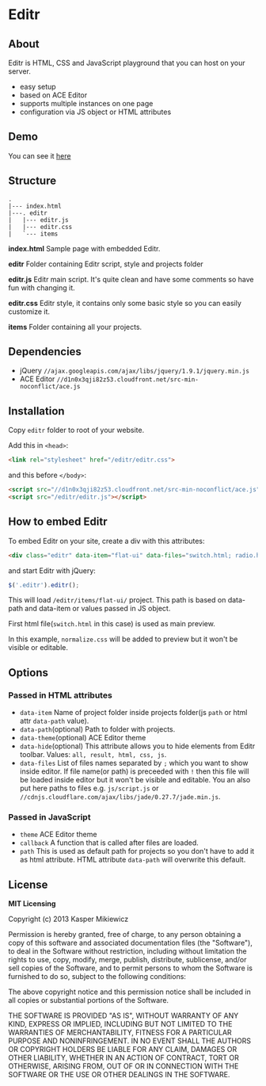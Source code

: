 # Editr

## About

Editr is HTML, CSS and JavaScript playground that you can host on your server.

* easy setup
* based on ACE Editor
* supports multiple instances on one page
* configuration via JS object or HTML attributes

## Demo

You can see it [here](http://5minfork.com/Idered/editr)

## Structure

```
.
|--- index.html
|---. editr
|   |--- editr.js
|   |--- editr.css
|   `--- items
```

**index.html**
Sample page with embedded Editr.

**editr**
Folder containing Editr script, style and projects folder

**editr.js**
Editr main script. It's quite clean and have some comments so have fun with changing it.

**editr.css**
Editr style, it contains only some basic style so you can easily customize it.

**items**
Folder containing all your projects.

## Dependencies

* jQuery `//ajax.googleapis.com/ajax/libs/jquery/1.9.1/jquery.min.js`
* ACE Editor `//d1n0x3qji82z53.cloudfront.net/src-min-noconflict/ace.js`

## Installation

Copy `editr` folder to root of your website.

Add this in `<head>`:

```html
<link rel="stylesheet" href="/editr/editr.css">
```

and this before `</body>`:

```html
<script src="//d1n0x3qji82z53.cloudfront.net/src-min-noconflict/ace.js"></script>
<script src="/editr/editr.js"></script>
```

## How to embed Editr

To embed Editr on your site, create a div with this attributes:

```html
<div class="editr" data-item="flat-ui" data-files="switch.html; radio.html; !normalize.css; radio.css; switch.css"></div>
```

and start Editr with jQuery:

```js
$('.editr').editr();
```

This will load `/editr/items/flat-ui/` project. This path is based on data-path and data-item or values passed in JS object.

First html file(`switch.html` in this case) is used as main preview.

In this example, `normalize.css` will be added to preview but it won't be visible or editable.

## Options

### Passed in HTML attributes

* `data-item` Name of project folder inside projects folder(js `path` or html attr `data-path` value).
* `data-path`(optional) Path to folder with projects.
* `data-theme`(optional) ACE Editor theme
* `data-hide`(optional) This attribute allows you to hide elements from Editr toolbar. Values: `all, result, html, css, js`.
* `data-files` List of files names separated by `;` which you want to show inside editor. If file name(or path) is preceeded with `!` then this file will be loaded inside editor but it won't be visible and editable. You an also put here paths to files e.g. `js/script.js` or 	`//cdnjs.cloudflare.com/ajax/libs/jade/0.27.7/jade.min.js`.

### Passed in JavaScript

* `theme` ACE Editor theme
* `callback` A function that is called after files are loaded.
* `path` This is used as default path for projects so you don't have to add it as html attribute. HTML attribute `data-path` will overwrite this default.

## License

**MIT Licensing**

Copyright (c) 2013 Kasper Mikiewicz

Permission is hereby granted, free of charge, to any person obtaining a copy of this software and associated documentation files (the "Software"), to deal in the Software without restriction, including without limitation the rights to use, copy, modify, merge, publish, distribute, sublicense, and/or sell copies of the Software, and to permit persons to whom the Software is furnished to do so, subject to the following conditions:

The above copyright notice and this permission notice shall be included in all copies or substantial portions of the Software.

THE SOFTWARE IS PROVIDED "AS IS", WITHOUT WARRANTY OF ANY KIND, EXPRESS OR IMPLIED, INCLUDING BUT NOT LIMITED TO THE WARRANTIES OF MERCHANTABILITY, FITNESS FOR A PARTICULAR PURPOSE AND NONINFRINGEMENT. IN NO EVENT SHALL THE AUTHORS OR COPYRIGHT HOLDERS BE LIABLE FOR ANY CLAIM, DAMAGES OR OTHER LIABILITY, WHETHER IN AN ACTION OF CONTRACT, TORT OR OTHERWISE, ARISING FROM, OUT OF OR IN CONNECTION WITH THE SOFTWARE OR THE USE OR OTHER DEALINGS IN THE SOFTWARE.
